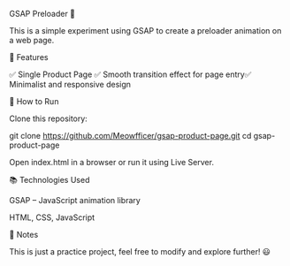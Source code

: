 GSAP Preloader 🚀

This is a simple experiment using GSAP to create a preloader animation on a web page.

📌 Features

✅ Single Product Page ✅ Smooth transition effect for page entry✅ Minimalist and responsive design

🔧 How to Run

Clone this repository:

git clone https://github.com/Meowfficer/gsap-product-page.git
cd gsap-product-page

Open index.html in a browser or run it using Live Server.

📚 Technologies Used

GSAP – JavaScript animation library

HTML, CSS, JavaScript

📌 Notes

This is just a practice project, feel free to modify and explore further! 😃
